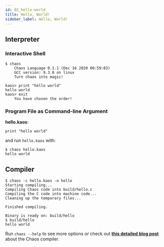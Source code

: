 ```yaml
---
id: 02_hello-world
title: Hello, World!
sidebar_label: Hello, World!
---
```


## Interpreter

### Interactive Shell

```chaos
$ chaos
    Chaos Language 0.1.1 (Dec 16 2020 00:59:03)
    GCC version: 9.3.0 on linux
    Turn chaos into magic!

kaos> print "hello world"
hello world
kaos> exit
    You have chosen the order!
```

### Program File as Command-line Argument

**hello.kaos**:

```chaos
print "hello world"
```

and run `hello.kaos` with:

```shell
$ chaos hello.kaos
hello world
```

## Compiler

```shell
$ chaos -c hello.kaos -o hello
Starting compiling...
Compiling Chaos code into build/hello.c
Compiling the C code into machine code...
Cleaning up the temporary files...

Finished compiling.

Binary is ready on: build/hello
$ build/hello
hello world
```

Run `chaos --help` to see more options or check out **[this detailed blog post](/blog/2020/11/30/blog-post)**
about the Chaos compiler.
